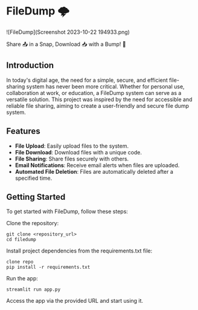 # FileDump 🌩

![FileDump](Screenshot 2023-10-22 194933.png)

Share 📤 in a Snap, Download 📥 with a Bump! 🚀

## Introduction

In today's digital age, the need for a simple, secure, and efficient file-sharing system has never been more critical. Whether for personal use, collaboration at work, or education, a FileDump system can serve as a versatile solution. This project was inspired by the need for accessible and reliable file sharing, aiming to create a user-friendly and secure file dump system.

## Features

- **File Upload**: Easily upload files to the system.
- **File Download**: Download files with a unique code.
- **File Sharing**: Share files securely with others.
- **Email Notifications**: Receive email alerts when files are uploaded.
- **Automated File Deletion**: Files are automatically deleted after a specified time.

## Getting Started

To get started with FileDump, follow these steps:

Clone the repository:
   ```
   git clone <repository_url>
   cd filedump
```
   Install project dependencies from the requirements.txt file:

```
clone repo
pip install -r requirements.txt
```
Run the app:
```
streamlit run app.py
```
Access the app via the provided URL and start using it.


